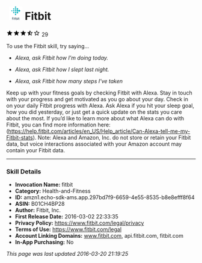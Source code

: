 # &nbsp;<img src="app_icon" alt="Fitbit icon" width="36"> Fitbit
![3.8 stars](../../../images/ic_star_black_18dp_1x.png)![3.8 stars](../../../images/ic_star_black_18dp_1x.png)![3.8 stars](../../../images/ic_star_black_18dp_1x.png)![3.8 stars](../../../images/ic_star_half_black_18dp_1x.png)![3.8 stars](../../../images/ic_star_border_black_18dp_1x.png) 29

To use the Fitbit skill, try saying...

* *Alexa, ask Fitbit how I'm doing today.*

* *Alexa, ask Fitbit how I slept last night.*

* *Alexa, ask Fitbit how many steps I've taken*

Keep up with your fitness goals by checking Fitbit with Alexa. Stay in touch with your progress and get motivated as you go about your day.
Check in on your daily Fitbit progress with Alexa. Ask Alexa if you hit your sleep goal, how you did yesterday, or just get a quick update on the stats you care about the most.
If you’d like to learn more about what Alexa can do with Fitbit, you can find more information here: (https://help.fitbit.com/articles/en_US/Help_article/Can-Alexa-tell-me-my-Fitbit-stats).
Note: Alexa and Amazon, Inc. do not store or retain your Fitbit data, but voice interactions associated with your Amazon account may contain your Fitbit data.

***

### Skill Details

* **Invocation Name:** fitbit
* **Category:** Health-and-Fitness
* **ID:** amzn1.echo-sdk-ams.app.297bd7f9-6659-4e55-8535-b8e8efff8f64
* **ASIN:** B01CH4BP28
* **Author:** Fitbit, Inc. 
* **First Release Date:** 2016-03-02 22:33:35
* **Privacy Policy:** https://www.fitbit.com/legal/privacy
* **Terms of Use:** https://www.fitbit.com/legal
* **Account Linking Domains:** www.fitbit.com, api.fitbit.com, fitbit.com
* **In-App Purchasing:** No

*This page was last updated 2016-03-20 21:19:25*
